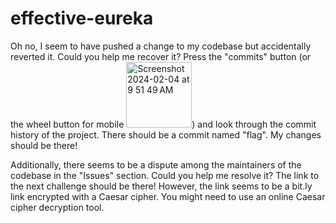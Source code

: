 # effective-eureka

Oh no, I seem to have pushed a change to my codebase but accidentally reverted it. Could you help me recover it? Press the "commits" button (or the wheel button for mobile <img width="105" alt="Screenshot 2024-02-04 at 9 51 49 AM" src="https://github.com/nios-gondiew/effective-eureka/assets/156796778/8bf2bfb2-d20f-48b2-bb20-88f1bc16230e">) and look through the commit history of the project. There should be a commit named "flag". My changes should be there!


Additionally, there seems to be a dispute among the maintainers of the codebase in the "Issues" section. Could you help me resolve it? The link to the next challenge should be there! However, the link seems to be a bit.ly link encrypted with a Caesar cipher. You might need to use an online Caesar cipher decryption tool.


